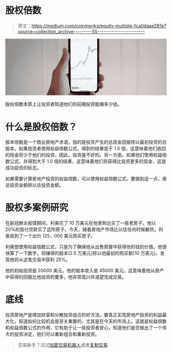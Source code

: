 # 股权倍数

> 原文：<https://medium.com/coinmonks/equity-multiple-fca0daae281e?source=collection_archive---------55----------------------->

![](img/293a283709e05442bb69880cf347d10e.png)

股权倍数本质上让投资者知道他们的前期投资能赚多少钱。

# 什么是股权倍数？

股本倍数是一个商业房地产术语，指的是投资产生的总现金回报除以最初投资的总股本。如果投资者使用权益倍数公式，得到的结果低于 1.0 倍，这意味着他们收回的现金将少于他们的投资，因此，投资是不好的。另一方面，如果他们使用权益倍数公式，并得到大于 1.0 倍的结果，这意味着他们将获得比投资更多的现金，这是成功投资的标志。

如果需要计算房地产投资的权益倍数，可以使用权益倍数公式。要做到这一点，用总投资金额除以总投资金额。

# 股权多案例研究

在新冠肺炎疫情期间，利奥花了 10 万美元在他家附近买了一栋老房子。他以 20%的首付贷款买了这所房子。今天，随着房地产市场比以往任何时候都热，利奥收到了一个出价 125，000 美元购买房子。

利奥想使用权益倍数公式，只是为了确保他从出售房屋中获得他的钱的价值。他很快算了一下数字，将赚得的股本(2.5 万美元)除以他最初的购买额(10 万美元)，发现他将从这笔交易中获利 25%。

他的初始投资是 20000 美元，他的股本收入是 45000 美元。这意味着他从房产中获得的回报比他投资的要多，他非常高兴并渴望完成交易。

# 底线

投资房地产是增加财富和分散投资组合的好方法。要真正实现房地产投资的利益最大化，知道如何比较机会是至关重要的，尤其是在今天的市场上。这就是权益倍数和权益倍数公式的作用，它有助于让一些投资者安心，知道他们是否做出了一个伟大的投资决定，他们可以重新组合和重新投资。

> 交易新手？试试[加密交易机器人](/coinmonks/crypto-trading-bot-c2ffce8acb2a)或者[复制交易](/coinmonks/top-10-crypto-copy-trading-platforms-for-beginners-d0c37c7d698c)